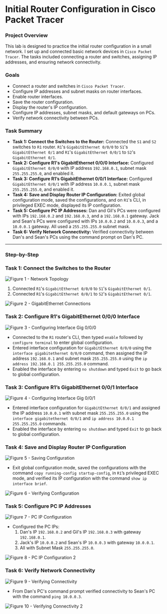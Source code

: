 # Initial Router Configuration in Cisco Packet Tracer

### Project Overview

This lab is designed to practice the initial router configuration in a small network. I set up and connected basic network devices in `Cisco Packet Tracer`. The tasks included connecting a router and switches, assigning IP addresses, and ensuring network connectivity.

### Goals

* Connect a router and switches in `Cisco Packet Tracer`.
* Configure IP addresses and subnet masks on router interfaces.
* Enable router interfaces.
* Save the router configuration.
* Display the router's IP configuration.
* Configure IP addresses, subnet masks, and default gateways on PCs.
* Verify network connectivity between PCs.

### Task Summary

* **Task 1: Connect the Switches to the Router:** Connected the `S1` and `S2` switches to `R1` router. `R1`'s `GigabitEthernet 0/0/0` to `S1`'s `GigabitEthernet 0/1` and `R1`'s `GigabitEthernet 0/0/1` to `S2`'s `GigabitEthernet 0/1`.
* **Task 2: Configure R1's GigabitEthernet 0/0/0 Interface:** Configured `GigabitEthernet 0/0/0` with IP address `192.168.0.1`, subnet mask `255.255.255.0`, and enabled it.
* **Task 3: Configure R1’s GigabitEthernet 0/0/1 Interface:** Configured `GigabitEthernet 0/0/1` with IP address `10.0.0.1`, subnet mask `255.255.255.0`, and enabled it.
* **Task 4: Save and Display Router IP Configuration:** Exited global configuration mode, saved the configurations, and on `R1`'s CLI, in privileged EXEC mode, displayed its IP configuration.
* **Task 5: Configure PC IP Addresses:** Dan and Gil's PCs were configured with IPs `192.168.0.2` and `192.168.0.3`, and a `192.168.0.1` gateway. Jack and Sean's PCs were configured with IPs `10.0.0.2` and `10.0.0.3`, and a `10.0.0.1` gateway. All used a `255.255.255.0` subnet mask.
* **Task 6: Verify Network Connectivity:** Verified connectivity between Dan's and Sean's PCs using the command prompt on Dan's PC.

---

### Step-by-Step

### Task 1: Connect the Switches to the Router

![Figure 1 - Network Topology](https://raw.githubusercontent.com/iagsalazar1-cs/Network-Administration-and-Labs/main/03-Initial-Router-Configuration/images/Figure01_Network_Topology.png)

1.  Connected `R1`'s `GigabitEthernet 0/0/0` to `S1`'s `GigabitEthernet 0/1`.
2.  Connected `R1`'s `GigabitEthernet 0/0/1` to `S2`'s `GigabitEthernet 0/1`.

![Figure 2 - GigabitEthernet Connections](https://raw.githubusercontent.com/iagsalazar1-cs/Network-Administration-and-Labs/main/03-Initial-Router-Configuration/images/Figure02_GigabitEthernet_Connections.png)


### Task 2: Configure R1's GigabitEthernet 0/0/0 Interface

![Figure 3 - Configuring Interface Gig 0/0/0](https://raw.githubusercontent.com/iagsalazar1-cs/Network-Administration-and-Labs/main/03-Initial-Router-Configuration/images/Figure03_Configuring_Interface_Gig_0_0_0.png)

* Connected to the `R1` router's CLI, then typed `enable` followed by `configure terminal` to enter global configuration.
* Entered interface configuration for `GigabitEthernet 0/0/0` using the `interface gigabitethernet 0/0/0` command, then assigned the IP address `192.168.0.1` and subnet mask `255.255.255.0` using the `ip address 192.168.0.1 255.255.255.0` command.
* Enabled the interface by entering `no shutdown` and typed `Exit` to go back to global configuration.

### Task 3: Configure R1’s GigabitEthernet 0/0/1 Interface

![Figure 4 - Configuring Interface Gig 0/0/1](https://raw.githubusercontent.com/iagsalazar1-cs/Network-Administration-and-Labs/main/03-Initial-Router-Configuration/images/Figure04_Configuring_Interface_Gig_0_0_1.png)

* Entered interface configuration for `GigabitEthernet 0/0/1` and assigned the IP address `10.0.0.1` with subnet mask `255.255.255.0` using the `interface gigabitethernet 0/0/1` and `ip address 10.0.0.1 255.255.255.0` commands.
* Enabled the interface by entering `no shutdown` and typed `Exit` to go back to global configuration.

### Task 4: Save and Display Router IP Configuration

![Figure 5 - Saving Configuration](https://raw.githubusercontent.com/iagsalazar1-cs/Network-Administration-and-Labs/main/03-Initial-Router-Configuration/images/Figure05_Saving_Configuration.png)

* Exit global configuration mode, saved the configurations with the command `copy running-config startup-config`, in `R1`’s privileged EXEC mode, and verified its IP configuration with the command `show ip interface brief`.

![Figure 6 - Verifying Configuration](https://raw.githubusercontent.com/iagsalazar1-cs/Network-Administration-and-Labs/main/03-Initial-Router-Configuration/images/Figure06_Verifying_Configuration.png)

### Task 5: Configure PC IP Addresses

![Figure 7 - PC IP Configuration](https://raw.githubusercontent.com/iagsalazar1-cs/Network-Administration-and-Labs/main/03-Initial-Router-Configuration/images/Figure07_PC_IP_Configuration.png)

* Configured the PC IPs:
    1.  Dan's IP `192.168.0.2` and Gil's IP `192.168.0.3` with gateway `192.168.0.1`.
    2.  Jack's IP `10.0.0.2` and Sean's IP `10.0.0.3` with gateway `10.0.0.1`.
    3.  All with Subnet Mask `255.255.255.0`.

![Figure 8 - PC IP Configuration 2](https://raw.githubusercontent.com/iagsalazar1-cs/Network-Administration-and-Labs/main/03-Initial-Router-Configuration/images/Figure08_PC_IP_Configuration_2.png)

### Task 6: Verify Network Connectivity

![Figure 9 - Verifying Connectivity](https://raw.githubusercontent.com/iagsalazar1-cs/Network-Administration-and-Labs/main/03-Initial-Router-Configuration/images/Figure09_Verifying_Connectivity.png)

* From Dan's PC's command prompt verified connectivity to Sean's PC with the command `ping 10.0.0.3`.

![Figure 10 - Verifying Connectivity 2](https://raw.githubusercontent.com/iagsalazar1-cs/Network-Administration-and-Labs/main/03-Initial-Router-Configuration/images/Figure10_Verifying_Connectivity_2.png)

